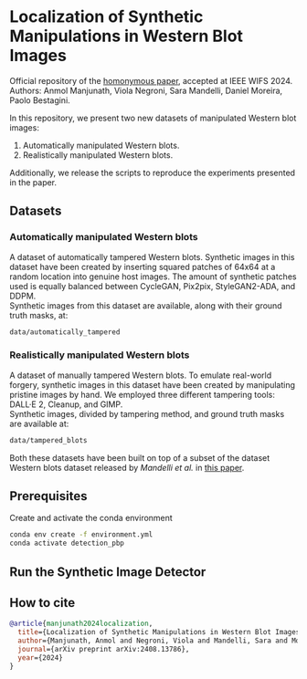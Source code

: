 # Localization of Synthetic Manipulations in Western Blot Images

Official repository of the [homonymous paper](https://arxiv.org/pdf/2408.13786), accepted at IEEE WIFS 2024.  
Authors: Anmol Manjunath, Viola Negroni, Sara Mandelli, Daniel Moreira, Paolo Bestagini.

In this repository, we present two new datasets of manipulated Western blot images: 
1. Automatically manipulated Western blots.
2. Realistically manipulated Western blots.
  
Additionally, we release the scripts to reproduce the experiments presented in the paper.

## Datasets

### Automatically manipulated Western blots
A dataset of automatically tampered Western blots. Synthetic images in this dataset have been created by inserting squared patches of 64x64 at a random location into genuine host images. The amount of synthetic patches used is equally balanced between CycleGAN, Pix2pix, StyleGAN2-ADA, and DDPM.    
Synthetic images from this dataset are available, along with their ground truth masks, at:   

```bash
data/automatically_tampered
```

### Realistically manipulated Western blots
A dataset of manually tampered Western blots. To emulate real-world forgery, synthetic images in this dataset have been created by manipulating pristine images by hand. 
We employed three different tampering tools: DALL·E 2, Cleanup, and GIMP.  
Synthetic images, divided by tampering method, and ground truth masks are available at:  

```bash
data/tampered_blots
```

Both these datasets have been built on top of a subset of the dataset Western blots dataset released by _Mandelli et al._ in [this paper](https://ieeexplore.ieee.org/abstract/document/9785655).

## Prerequisites

Create and activate the conda environment
```bash
conda env create -f environment.yml
conda activate detection_pbp
```

## Run the Synthetic Image Detector

## How to cite

```bibtex
@article{manjunath2024localization,
  title={Localization of Synthetic Manipulations in Western Blot Images},
  author={Manjunath, Anmol and Negroni, Viola and Mandelli, Sara and Moreira, Daniel and Bestagini, Paolo},
  journal={arXiv preprint arXiv:2408.13786},
  year={2024}
}
